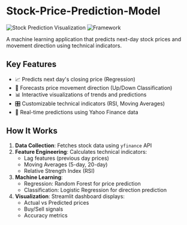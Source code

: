 # Stock-Price-Prediction-Model

![Stock Prediction Visualization](https://img.shields.io/badge/Python-3.8%2B-blue) ![Framework](https://img.shields.io/badge/Framework-Streamlit-red)

A machine learning application that predicts next-day stock prices and movement direction using technical indicators.

## Key Features
- 📈 Predicts next day's closing price (Regression)
- 🔮 Forecasts price movement direction (Up/Down Classification)
- 📊 Interactive visualizations of trends and predictions
- 🎛️ Customizable technical indicators (RSI, Moving Averages)
- 🚀 Real-time predictions using Yahoo Finance data

## How It Works
1. **Data Collection**: Fetches stock data using `yfinance` API
2. **Feature Engineering**: Calculates technical indicators:
   - Lag features (previous day prices)
   - Moving Averages (5-day, 20-day)
   - Relative Strength Index (RSI)
3. **Machine Learning**:
   - Regression: Random Forest for price prediction
   - Classification: Logistic Regression for direction prediction
4. **Visualization**: Streamlit dashboard displays:
   - Actual vs Predicted prices
   - Buy/Sell signals
   - Accuracy metrics

